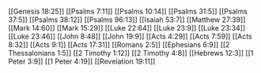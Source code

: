 [[Genesis 18:25]]
[[Psalms 7:11]]
[[Psalms 10:14]]
[[Psalms 31:5]]
[[Psalms 37:5]]
[[Psalms 38:12]]
[[Psalms 96:13]]
[[Isaiah 53:7]]
[[Matthew 27:39]]
[[Mark 14:60]]
[[Mark 15:29]]
[[Luke 22:64]]
[[Luke 23:9]]
[[Luke 23:34]]
[[Luke 23:46]]
[[John 8:48]]
[[John 19:9]]
[[Acts 4:29]]
[[Acts 7:59]]
[[Acts 8:32]]
[[Acts 9:1]]
[[Acts 17:31]]
[[Romans 2:5]]
[[Ephesians 6:9]]
[[2 Thessalonians 1:5]]
[[2 Timothy 1:12]]
[[2 Timothy 4:8]]
[[Hebrews 12:3]]
[[1 Peter 3:9]]
[[1 Peter 4:19]]
[[Revelation 19:11]]
